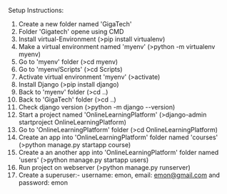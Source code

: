 Setup Instructions:

1. Create a new folder named 'GigaTech'
2. Folder 'Gigatech' opene using CMD
3. Install virtual-Environment (>pip install virtualenv)
4. Make a virtual environment named 'myenv' (>python -m virtualenv myenv)
5. Go to 'myenv' folder (>cd myenv)
6. Go to 'myenv/Scripts' (>cd Scripts)
7. Activate virtual environment 'myenv' (>activate)
8. Install Django (>pip install django)
9. Back to 'myenv' folder (>cd ..)
10. Back to 'GigaTech' folder (>cd ..)
11. Check django version (>python -m django --version)
12. Start a project named 'OnlineLearningPlatform' (>django-admin startproject OnlineLearningPlatform)
13. Go to 'OnlineLearningPlatform' folder (>cd OnlineLearningPlatform)
14. Create an app into 'OnlineLearningPlatform' folder named 'courses' (>python manage.py startapp course)
15. Create a an another app into 'OnlineLearningPlatform' folder named 'users' (>python manage.py startapp users)
16. Run project on webserver (>python manage.py runserver)
17. Create a superuser:- username: emon, email: emon@gmail.com and password: emon
